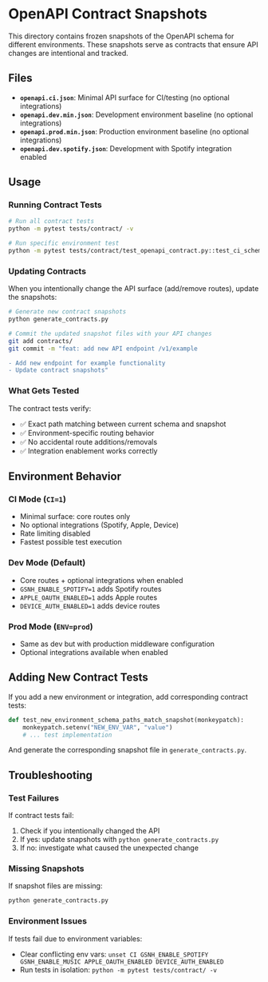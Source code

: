 # OpenAPI Contract Snapshots

This directory contains frozen snapshots of the OpenAPI schema for different environments.
These snapshots serve as contracts that ensure API changes are intentional and tracked.

## Files

- **`openapi.ci.json`**: Minimal API surface for CI/testing (no optional integrations)
- **`openapi.dev.min.json`**: Development environment baseline (no optional integrations)
- **`openapi.prod.min.json`**: Production environment baseline (no optional integrations)
- **`openapi.dev.spotify.json`**: Development with Spotify integration enabled

## Usage

### Running Contract Tests

```bash
# Run all contract tests
python -m pytest tests/contract/ -v

# Run specific environment test
python -m pytest tests/contract/test_openapi_contract.py::test_ci_schema_paths_match_snapshot -v
```

### Updating Contracts

When you intentionally change the API surface (add/remove routes), update the snapshots:

```bash
# Generate new contract snapshots
python generate_contracts.py

# Commit the updated snapshot files with your API changes
git add contracts/
git commit -m "feat: add new API endpoint /v1/example

- Add new endpoint for example functionality
- Update contract snapshots"
```

### What Gets Tested

The contract tests verify:
- ✅ Exact path matching between current schema and snapshot
- ✅ Environment-specific routing behavior
- ✅ No accidental route additions/removals
- ✅ Integration enablement works correctly

## Environment Behavior

### CI Mode (`CI=1`)
- Minimal surface: core routes only
- No optional integrations (Spotify, Apple, Device)
- Rate limiting disabled
- Fastest possible test execution

### Dev Mode (Default)
- Core routes + optional integrations when enabled
- `GSNH_ENABLE_SPOTIFY=1` adds Spotify routes
- `APPLE_OAUTH_ENABLED=1` adds Apple routes
- `DEVICE_AUTH_ENABLED=1` adds device routes

### Prod Mode (`ENV=prod`)
- Same as dev but with production middleware configuration
- Optional integrations available when enabled

## Adding New Contract Tests

If you add a new environment or integration, add corresponding contract tests:

```python
def test_new_environment_schema_paths_match_snapshot(monkeypatch):
    monkeypatch.setenv("NEW_ENV_VAR", "value")
    # ... test implementation
```

And generate the corresponding snapshot file in `generate_contracts.py`.

## Troubleshooting

### Test Failures

If contract tests fail:
1. Check if you intentionally changed the API
2. If yes: update snapshots with `python generate_contracts.py`
3. If no: investigate what caused the unexpected change

### Missing Snapshots

If snapshot files are missing:
```bash
python generate_contracts.py
```

### Environment Issues

If tests fail due to environment variables:
- Clear conflicting env vars: `unset CI GSNH_ENABLE_SPOTIFY GSNH_ENABLE_MUSIC APPLE_OAUTH_ENABLED DEVICE_AUTH_ENABLED`
- Run tests in isolation: `python -m pytest tests/contract/ -v`
